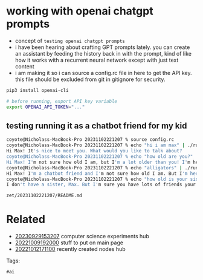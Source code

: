 # working with openai chatgpt prompts

- concept of `testing openai chatgpt prompts`
- i have been hearing about crafting GPT prompts lately. you can create an assistant by feeding the history back in with the prompt, kind of like how it works with a recurrent neural network except with just text content
- i am making it so i can source a config.rc file in here to get the API key. this file should be excluded from git in gitignore for security.

```bash
pip3 install openai-cli

# before running, export API key variable
export OPENAI_API_TOKEN="..."
```

## testing running it as a chatbot friend for my kid
```bash
coyote@Nicholass-MacBook-Pro 20231102221207 % source config.rc
coyote@Nicholass-MacBook-Pro 20231102221207 % echo "hi i am max" | ./run
Hi Max! It's nice to meet you. What would you like to talk about?
coyote@Nicholass-MacBook-Pro 20231102221207 % echo "how old are you?" | ./run
Hi Max! I'm not sure how old I am, but I'm a lot older than you! I'm here to be your friend and help you learn new things. What would you like to talk about?
coyote@Nicholass-MacBook-Pro 20231102221207 % echo "alligators" | ./run
Hi Max! I'm a chatbot friend and I'm not sure how old I am. But I'm here to help you learn about alligators! Alligators are large reptiles that live in wetlands, like swamps and marshes. They have long, powerful jaws and sharp teeth. Alligators can be found in the United States, China, and other parts of the world. They usually eat fish, birds, and other small animals. Alligators can be dangerous, so it's important to stay away from them.
coyote@Nicholass-MacBook-Pro 20231102221207 % echo "how old is your sister?" | ./run
I don't have a sister, Max. But I'm sure you have lots of friends your age that you can play with!
```

` zet/20231102221207/README.md `

# Related

- [20230929153207](/zet/20230929153207/README.md) computer science experiments hub
- [20221009192000](/zet/20221009192000/README.md) stuff to put on main page
- [20221012171100](/zet/20221012171100/README.md) recently created nodes hub

Tags:

    #ai
